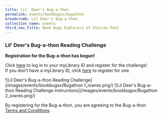 ```yaml
---
title: Lil' Deer's Bug-a-thon
permalink: events/bookbugsx/bugathon
breadcrumb: Lil Deer's Bug-a-thon
collection_name: events
third_nav_title: Book Bugs Explorers of Stories Past
---
```


### Lil' Deer's Bug-a-thon Reading Challenge

**Registration for the Bug-a-thon has begun!**<br>

Click <a href="http://nlb.gov.sg/mylibrary" target="_blank" rel="noopener noreferrer">here</a> to log in to your myLibrary ID and register for the challenge!<br>
If you don't have a myLibrary ID, click <a href="http://account.nlb.gov.sg/" target="_blank" rel="noopener noreferrer">here</a> to register for one.

![Lil Deer's Bug-a-thon Reading Challenge](/images/events/bookbugsx/Bugathon 1_iowres.png/)
![Lil Deer's Bug-a-thon Reading Challenge instructions](/images/events/bookbugsx/Bugathon 2_iowres.png/)

By registering for the Bug-a-thon, you are agreeing to the Bug-a-thon <a href="/events/bookbugsx/bugathon/termsandconditions" target="_blank" rel="noopener noreferrer">Terms and Conditions</a>.
